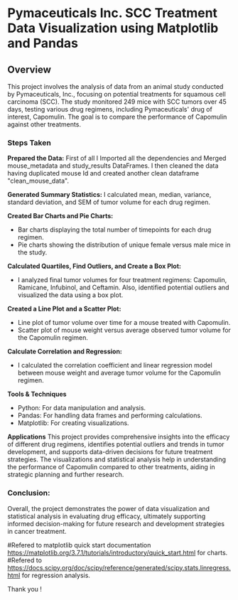 # Pymaceuticals Inc. SCC Treatment Data Visualization using Matplotlib and Pandas

## Overview
This project involves the analysis of data from an animal study conducted by Pymaceuticals, Inc., focusing on potential treatments for squamous cell carcinoma (SCC). The study monitored 249 mice with SCC tumors over 45 days, testing various drug regimens, including Pymaceuticals' drug of interest, Capomulin. The goal is to compare the performance of Capomulin against other treatments.

### Steps Taken

**Prepared the Data:**
First of all I Imported all the dependencies and Merged mouse_metadata and study_results DataFrames. I then cleaned the data having duplicated mouse Id and created another clean dataframe "clean_mouse_data". 

**Generated Summary Statistics:**
I calculated mean, median, variance, standard deviation, and SEM of tumor volume for each drug regimen.

**Created Bar Charts and Pie Charts:**
- Bar charts displaying the total number of timepoints for each drug regimen.
- Pie charts showing the distribution of unique female versus male mice in the study.

**Calculated Quartiles, Find Outliers, and Create a Box Plot:**

- I analyzed final tumor volumes for four treatment regimens: Capomulin, Ramicane, Infubinol, and Ceftamin. Also, identified potential outliers and visualized the data using a box plot.

**Created a Line Plot and a Scatter Plot:**

- Line plot of tumor volume over time for a mouse treated with Capomulin.
- Scatter plot of mouse weight versus average observed tumor volume for the Capomulin regimen.

**Calculate Correlation and Regression:**

- I calculated the correlation coefficient and linear regression model between mouse weight and average tumor volume for the Capomulin regimen.

**Tools & Techniques**
- Python: For data manipulation and analysis.
- Pandas: For handling data frames and performing calculations.
- Matplotlib: For creating visualizations.

**Applications**
This project provides comprehensive insights into the efficacy of different drug regimens, identifies potential outliers and trends in tumor development, and supports data-driven decisions for future treatment strategies. The visualizations and statistical analysis help in understanding the performance of Capomulin compared to other treatments, aiding in strategic planning and further research.

### Conclusion:
Overall, the project demonstrates the power of data visualization and statistical analysis in evaluating drug efficacy, ultimately supporting informed decision-making for future research and development strategies in cancer treatment.

#Refered to matplotlib quick start documentation https://matplotlib.org/3.7.1/tutorials/introductory/quick_start.html for charts.
#Refered to https://docs.scipy.org/doc/scipy/reference/generated/scipy.stats.linregress.html for regression analysis.

Thank you !